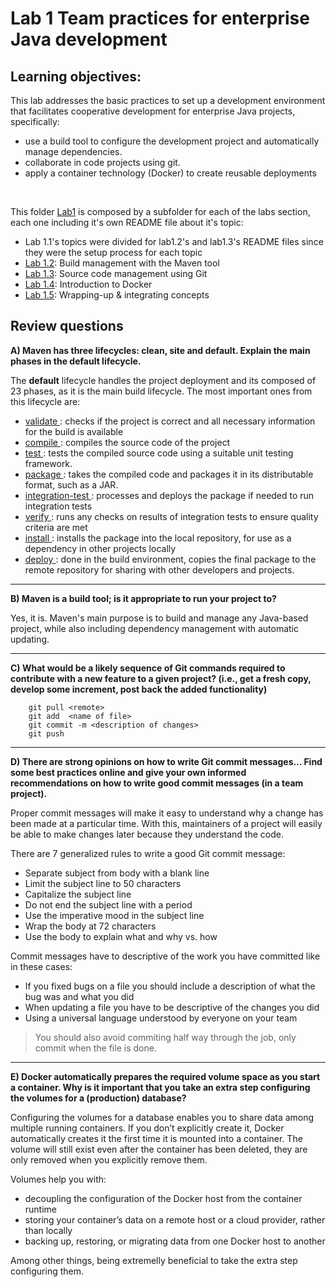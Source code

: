 # Lab 1 Team practices for enterprise Java development

## Learning objectives: 
This lab addresses the basic practices to set up a development environment that facilitates
cooperative development for enterprise Java projects, specifically:
- use a build tool to configure the development project and automatically manage dependencies.
- collaborate in code projects using git.
- apply a container technology (Docker) to create reusable deployments

<br>

This folder <ins>Lab1</ins> is composed by a subfolder for each of the labs section, each one including it's own README file about it's topic:
- Lab 1.1's topics were divided for lab1.2's and lab1.3's README files since they were the setup process for each topic
- [Lab 1.2](/lab1/lab1.2): Build management with the Maven tool
- [Lab 1.3](/lab1/lab1.3): Source code management using Git
- [Lab 1.4](/lab1/lab1.4): Introduction to Docker
- [Lab 1.5](/lab1/lab1.5): Wrapping-up & integrating concepts


## Review questions

**A) Maven has three lifecycles: clean, site and default. Explain the main phases in the default lifecycle.**
<br>

The **default** lifecycle handles the project deployment and its composed of 23 phases, as it is the main build lifecycle.
The most important ones from this lifecycle are: 

- <ins> validate </ins>: checks if the project is correct and all necessary information for the build is available
- <ins> compile </ins>: compiles the source code of the project
- <ins> test </ins>: tests the compiled source code using a suitable unit testing framework.
- <ins> package </ins>: takes the compiled code and packages it in its distributable format, such as a JAR.
- <ins> integration-test </ins>: processes and deploys the package if needed to run integration tests
- <ins> verify </ins>: runs any checks on results of integration tests to ensure quality criteria are met
- <ins> install </ins>: installs the package into the local repository, for use as a dependency in other projects locally
- <ins> deploy </ins>: done in the build environment, copies the final package to the remote repository for sharing with other developers and projects.

___

**B) Maven is a build tool; is it appropriate to run your project to?**
<br>

Yes, it is. Maven's main purpose is to build and manage any Java-based project, while also including dependency management with automatic updating.

___
**C) What would be a likely sequence of Git commands required to contribute with a new feature to a given project? (i.e., get a fresh copy, develop some increment, post back the added functionality)**
<br>

``` 
    git pull <remote>  
    git add  <name of file>
    git commit -m <description of changes>
    git push
```     
 
 ___
 
**D) There are strong opinions on how to write Git commit messages… Find some best practices online and give your own informed recommendations on how to write good commit messages (in a team project).**
<br>

Proper commit messages will make it easy to understand why a change has been made at a particular time. With this, maintainers of a project will easily be able to make changes later because they understand the code.

There are 7 generalized rules to write a good Git commit message:
- Separate subject from body with a blank line
- Limit the subject line to 50 characters
- Capitalize the subject line
- Do not end the subject line with a period
- Use the imperative mood in the subject line
- Wrap the body at 72 characters
- Use the body to explain what and why vs. how

Commit messages have to descriptive of the work you have committed like in these cases:
- If you fixed bugs on a file you should include a description of what the bug was and what you did
- When updating a file you have to be descriptive of the changes you did
- Using a universal language understood by everyone on your team

> You should also avoid commiting half way through the job, only commit when the file is done.

___
**E) Docker automatically prepares the required volume space as you start a container. Why is it important that you take an extra step configuring the volumes for a (production) database?** 

Configuring the volumes for a database enables you to share data among multiple running containers. If you don’t explicitly create it, Docker automatically creates it the first time it is mounted into a container. The volume will still exist even after the container has been deleted, they are only removed when you explicitly remove them.

Volumes help you with: 
- decoupling the configuration of the Docker host from the container runtime
- storing your container’s data on a remote host or a cloud provider, rather than locally
- backing up, restoring, or migrating data from one Docker host to another

Among other things, being extremelly beneficial to take the extra step configuring them.
